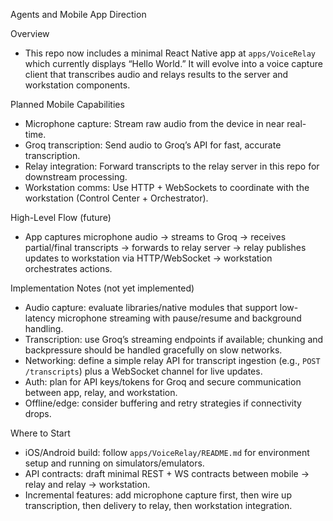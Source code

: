 Agents and Mobile App Direction

Overview

- This repo now includes a minimal React Native app at `apps/VoiceRelay` which currently displays “Hello World.” It will evolve into a voice capture client that transcribes audio and relays results to the server and workstation components.

Planned Mobile Capabilities

- Microphone capture: Stream raw audio from the device in near real-time.
- Groq transcription: Send audio to Groq’s API for fast, accurate transcription.
- Relay integration: Forward transcripts to the relay server in this repo for downstream processing.
- Workstation comms: Use HTTP + WebSockets to coordinate with the workstation (Control Center + Orchestrator).

High-Level Flow (future)

- App captures microphone audio → streams to Groq → receives partial/final transcripts → forwards to relay server → relay publishes updates to workstation via HTTP/WebSocket → workstation orchestrates actions.

Implementation Notes (not yet implemented)

- Audio capture: evaluate libraries/native modules that support low-latency microphone streaming with pause/resume and background handling.
- Transcription: use Groq’s streaming endpoints if available; chunking and backpressure should be handled gracefully on slow networks.
- Networking: define a simple relay API for transcript ingestion (e.g., `POST /transcripts`) plus a WebSocket channel for live updates.
- Auth: plan for API keys/tokens for Groq and secure communication between app, relay, and workstation.
- Offline/edge: consider buffering and retry strategies if connectivity drops.

Where to Start

- iOS/Android build: follow `apps/VoiceRelay/README.md` for environment setup and running on simulators/emulators.
- API contracts: draft minimal REST + WS contracts between mobile → relay and relay → workstation.
- Incremental features: add microphone capture first, then wire up transcription, then delivery to relay, then workstation integration.

